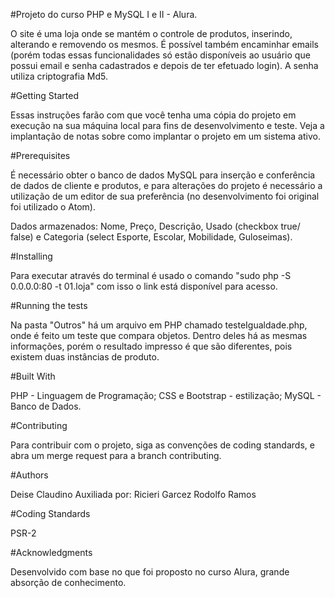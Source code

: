 #Projeto do curso PHP e MySQL I e II - Alura.

O site é uma loja onde se mantém o controle de produtos, inserindo, alterando e removendo os mesmos. É possível também encaminhar emails (porém todas essas funcionalidades só estão disponíveis ao usuário que possui email e senha cadastrados e depois de ter efetuado login). A senha utiliza criptografia Md5.

#Getting Started

Essas instruções farão com que você tenha uma cópia do projeto em execução na sua máquina local para fins de desenvolvimento e teste. Veja a implantação de notas sobre como implantar o projeto em um sistema ativo.

#Prerequisites

É necessário obter o banco de dados MySQL para inserção e conferência de dados de cliente e produtos, e para alterações do projeto é necessário a utilização de um editor de sua preferência (no desenvolvimento foi original foi utilizado o Atom).

Dados armazenados: Nome, Preço, Descrição, Usado (checkbox true/ false) e Categoria (select Esporte, Escolar, Mobilidade, Guloseimas).

#Installing

  Para executar através do terminal é  usado o comando "sudo php -S 0.0.0.0:80 -t 01.loja" com isso o link está disponível para acesso.

#Running the tests

Na pasta "Outros" há um arquivo em PHP chamado testeIgualdade.php, onde é feito um teste que compara objetos. Dentro deles há as mesmas informações, porém o resultado impresso é que são diferentes, pois existem duas instâncias de produto.


#Built With

PHP - Linguagem de Programação;
CSS e Bootstrap - estilização;
MySQL - Banco de Dados.


#Contributing

Para contribuir com o projeto, siga as convenções de coding standards, e abra um merge request para a branch contributing.

#Authors

Deise Claudino
Auxiliada por:
Ricieri Garcez
Rodolfo Ramos

#Coding Standards

PSR-2

#Acknowledgments

Desenvolvido com base no que foi proposto no curso Alura, grande absorção de conhecimento.
